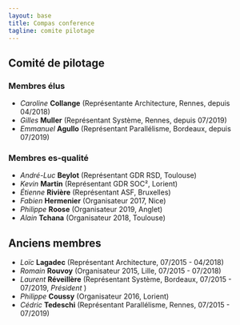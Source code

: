 ```yaml
---
layout: base
title: Compas conference
tagline: comite pilotage
---
```


## Comité de pilotage

### Membres élus 
* *Caroline* **Collange** (Représentante Architecture, Rennes, depuis 04/2018)
* *Gilles* **Muller** (Représentant Système, Rennes, depuis 07/2019)
* *Emmanuel* **Agullo** (Représentant Parallélisme, Bordeaux, depuis 07/2019)

### Membres es-qualité
* *André-Luc* **Beylot** (Représentant GDR RSD, Toulouse)
* *Kevin* **Martin** (Représentant GDR SOC², Lorient)
* *Étienne* **Rivière** (Représentant ASF, Bruxelles)
* *Fabien* **Hermenier** (Organisateur 2017, Nice)
* *Philippe* **Roose** (Organisateur 2019, Anglet)
* *Alain* **Tchana** (Organisateur 2018, Toulouse)

## Anciens membres
* *Loïc* **Lagadec** (Représentant Architecture, 07/2015 - 04/2018)
* *Romain* **Rouvoy** (Organisateur 2015, Lille, 07/2015 - 07/2018)
* *Laurent* **Réveillère** (Représentant Système, Bordeaux, 07/2015 - 07/2019, *Président* )
* *Philippe* **Coussy** (Organisateur 2016, Lorient)
* *Cédric* **Tedeschi** (Représentant Parallélisme, Rennes, 07/2015 - 07/2019)
